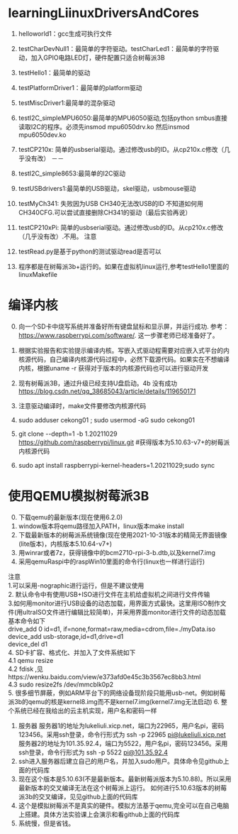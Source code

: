 # learningLiinuxDriversAndCores
1. helloworld1：gcc生成可执行文件
2. testCharDevNull1：最简单的字符驱动。testCharLed1：最简单的字符驱动，加入GPIO电路LED灯，硬件配置只适合树莓派3B
3. testHello1：最简单的驱动
4. testPlatformDriver1：最简单的platform驱动
5. testMiscDriver1:最简单的混杂驱动
6. testI2C_simpleMPU6050:最简单的MPU6050驱动,包括python smbus直接读取I2C的程序。必须先insmod mpu6050drv.ko 然后insmod mpu6050dev.ko
7. testCP210x: 简单的usbserial驱动。通过修改usb的ID。从cp210x.c修改（几乎没有改）
－－

8. testI2C_simple8653:最简单的I2C驱动
9. testUSBdrivers1:最简单的USB驱动，skel驱动，usbmouse驱动
10. testMyCh341: 失败因为USB CH340无法改USB的ID 不知道如何用CH340CFG.可以尝试直接删除CH341的驱动（最后实验再说）   
9. testCP210xPi: 简单的usbserial驱动。通过修改usb的ID。从cp210x.c修改（几乎没有改）.不用。
注意 
1. testRead.py是基于python的测试驱动read是否可以 
2. 程序都是在树莓派3b+运行的。如果在虚拟机linux运行,参考testHello1里面的linuxMakefile 



# 编译内核
0. 向一个SD卡中烧写系统并准备好所有键盘鼠标和显示屏，并运行成功.  参考：https://www.raspberrypi.com/software/. 这一步骤老师已经准备好了。
1. 根据实验报告和实验提示编译内核。写嵌入式驱动程需要对应嵌入式平台的内核源代码，自己编译内核源代码过程中，必然下载源代码。如果实在不想编译内核，根据uname -r 获得对于版本的内核源代码也可以进行驱动开发

101. 现有树莓派3B，通过升级已经支持U盘启动。4b 没有成功 https://blog.csdn.net/qq_38685043/article/details/119650171  
102. 注意驱动编译时，make文件要修改内核源代码
103. sudo adduser cekong01 ; sudo usermod -aG sudo cekong01 
104. git clone  --depth=1 -b 1.20211029 https://github.com/raspberrypi/linux.git #获得版本为5.10.63-v7+的树莓派内核源代码

105. sudo apt install raspberrypi-kernel-headers=1.20211029;sudo sync

# 使用QEMU模拟树莓派3B
0. 下载qemu的最新版本(现在使用6.2.0)  
1. window版本将qemu路径加入PATH，linux版本make install  
2. 下载最新版本的树莓派系统镜像(现在使用2021-10-31版本的精简无界面镜像(lite版本)，内核版本5.10.64-v7+)  
3. 用winrar或者7z，获得镜像中的bcm2710-rpi-3-b.dtb,以及kernel7.img
4. 采用qemuRaspi中的raspWin10里面的命令行(linux也一样进行运行)

注意  
1.可以采用-nographic进行运行，但是不建议使用  
2. 默认命令中有使用USB+ISO进行文件在主机给虚拟机之间进行文件传输  
3.如何用monitor进行USB设备的动态加载，用界面方式最快。这里用ISO制作文件(用ultraISO文件进行编辑比较简单)，并采用界面monitor进行文件的动态加载 基本命令如下  
drive_add 0 id=d1, if=none,format=raw,media=cdrom,file=./myData.iso    
device_add usb-storage,id=d1,drive=d1  
device_del d1  
4. SD卡扩容、格式化、并加入了文件系统如下  
4.1 qemu resize  
4.2 fdisk ,见https://wenku.baidu.com/view/e373afd0e45c3b3567ec8bb3.html  
4.3 sudo resize2fs /dev/mmcblk0p2  
5. 很多细节屏蔽，例如ARM平台下的网络设备现阶段只能用usb-net。例如树莓派3b的qemu的核是kernel8.img而不是kernel7.img(kernel7.img无法启动)
6. 整个系统已经在我给出的云主机实现，用户名和密码一样  



1. 服务器
服务器1的地址为lukeliuli.xicp.net，端口为22965，用户名pi，密码123456。采用ssh登录，命令行形式为 ssh -p 22965 pi@lukeliuli.xicp.net  
服务器2的地址为101.35.92.4，端口为5522，用户名pi，密码123456。采用ssh登录，命令行形式为 ssh -p 5522 pi@101.35.92.4  
2. ssh进入服务器后建立自己的用户名，并加入sudo用户。具体命令见github上面的代码库
3. 现在这个版本是5.10.63(不是最新版本。最新树莓派版本为5.10.88)。所以采用最新版本的交叉编译无法在这个树莓派上运行。
   如何进行5.10.63版本的树莓派3b的交叉编译，见见github上面的代码库
4. 这个是模拟树莓派不是真实的硬件。模拟方法基于qemu,完全可以在自己电脑上搭建。具体方法实验课上会演示和看github上面的代码库
5. 系统慢，但是省钱。